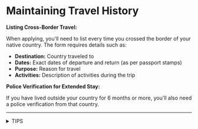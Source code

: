 # Maintaining Travel History

**Listing Cross-Border Travel:**

When applying, you'll need to list every time you crossed the border of your native country. The form requires details such as:

* **Destination:** Country traveled to
* **Dates:** Exact dates of departure and return (as per passport stamps)
* **Purpose:** Reason for travel
* **Activities:** Description of activities during the trip

**Police Verification for Extended Stay:**

If you have lived outside your country for 6 months or more, you'll also need a police verification from that country.

***

<details>

<summary>TIPS</summary>

* If the number of your trips exceeds the number of lines in the application, please add a separate section in the LOE (Letter of Explanation) mentioning all trips.

</details>
